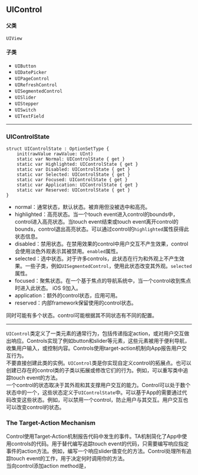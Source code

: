 ## UIControl
#### 父类
`UIView`

#### 子类
* `UIButton`
* `UIDatePicker`
* `UIPageControl`
* `UIRefreshControl`
* `UISegmentedControl`
* `UISlider`
* `UIStepper`
* `UISwitch`
* `UITextField`

---

### UIControlState

    struct UIControlState : OptionSetType {
        init(rawValue rawValue: UInt)
        static var Normal: UIControlState { get }
        static var Highlighted: UIControlState { get }
        static var Disabled: UIControlState { get }
        static var Selected: UIControlState { get }
        static var Focused: UIControlState { get }
        static var Application: UIControlState { get }
        static var Reserved: UIControlState { get }
    }

* normal：通常状态，默认状态。被弃用但没被选中和高亮。
* highlighted：高亮状态。当一个touch event进入control的bounds中，control进入高亮状态。当touch event结束或touch event离开control的bounds，control退出高亮状态。可以通过control的`highlighted`属性获得此状态信息。  
* disabled：禁用状态。在禁用效果的control中用户交互不产生效果，control会使用淡色外观表示其被禁用。`enabled`属性。
* selected：选中状态。对于许多controls，此状态在行为和外观上不产生效果。一些子类，例如`UISegmentedControl`，使用此状态改变其外观。`selected`属性。  
* focused：聚焦状态。在一个基于焦点的导航系统中，当一个control收到焦点时进入此状态。 iOS 9加入。
* application：额外的control状态，应用可用。
* reserved：内部framework保留使用的control状态。

同时可能有多个状态。control可能根据其不同状态有不同的配置。


---

`UIControl`类定义了一类元素的通常行为，包括传递指定action，或对用户交互做出响应。Controls实现了例如button和slider等元素，这些元素被用于便利导航，收集用户输入，或控制内容。Controls使用target-action机制向App报告用户交互行为。  
不要直接创建此类的实例。`UIControl`类是你实现自定义control的拓展点。也可以创建已存在的control类的子类以拓展或修改它们的行为。例如，可以重写类中追踪touch event的方法。  
一个control的状态取决于其外观和其支撑用户交互的能力。Control可以处于数个状态中的一个，这些状态定义于`UIControlState`中。可以基于App的需要通过代码改变这些状态。例如，可以禁用一个control，防止用户与其交互。用户交互也可以改变control的状态。  

### The Target-Action Mechanism
Control使用Target-Action机制报告代码中发生的事件。TA机制简化了App中使用controls的代码。用于替代编写追踪touch event的代码，只需要编写响应指定事件的action方法。例如，编写一个响应slider值变化的方法。Control处理所有追踪touch event的工作，用于决定何时调用你的方法。  
当向control添加action method是，